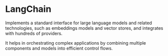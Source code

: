 # LangChain
Implements a standard interface for large language models and related technologies, such as embeddings models and vector stores, and integrates with hundreds of providers.

It helps in orchestrating complex applications by combining multiple components and models into efficient control flows.

